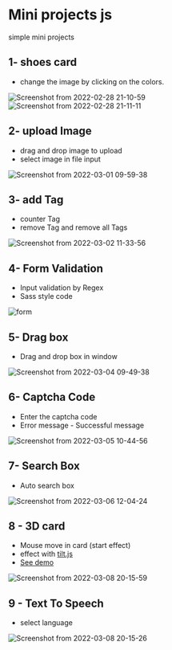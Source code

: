 # Mini projects js
simple mini projects
## 1- shoes card
- change the image by clicking on the colors.

![Screenshot from 2022-02-28 21-10-59](https://user-images.githubusercontent.com/91375726/156033422-b9eee97a-9787-4a76-be0f-2ed776cc785f.png)
![Screenshot from 2022-02-28 21-11-11](https://user-images.githubusercontent.com/91375726/156033438-897215a8-1890-4fec-ba3f-9524017db97d.png)

## 2- upload Image
- drag and drop image to upload
- select image in file input

![Screenshot from 2022-03-01 09-59-38](https://user-images.githubusercontent.com/91375726/156117403-6f94a1ac-051f-4ca9-a817-ca75cfba43d9.png)

## 3- add Tag
- counter Tag
- remove Tag and remove all Tags

![Screenshot from 2022-03-02 11-33-56](https://user-images.githubusercontent.com/91375726/156321451-7df1bfbd-7c10-4198-afe3-569cd5904fd8.png)

## 4- Form Validation
- Input validation by Regex
- Sass style code

![form](https://user-images.githubusercontent.com/91375726/156510480-1260e5fe-8fcc-4102-80e3-3056e3df655a.png)

## 5- Drag box
- Drag and drop box in window

![Screenshot from 2022-03-04 09-49-38](https://user-images.githubusercontent.com/91375726/156710900-979d2ba2-77dc-47ae-8b4a-dc270a212759.png)

## 6- Captcha Code
- Enter the captcha code
- Error message - Successful message

![Screenshot from 2022-03-05 10-44-56](https://user-images.githubusercontent.com/91375726/156873080-6e9df491-125a-4505-8cba-63b70e9ba472.png)

## 7- Search Box
- Auto search box

![Screenshot from 2022-03-06 12-04-24](https://user-images.githubusercontent.com/91375726/156915636-513e3031-3633-4798-9398-0f066b3fdf18.png)

## 8 - 3D card
- Mouse move in card (start effect)
- effect with [tilt.js](https://micku7zu.github.io/vanilla-tilt.js/)
- [See demo](https://user-images.githubusercontent.com/91375726/157054889-64abecde-5ad2-4c27-848f-f786a15e5c51.mp4) 

![Screenshot from 2022-03-08 20-15-59](https://user-images.githubusercontent.com/91375726/157284944-5a555ad6-f63f-4969-a340-8580ed9e82cf.png)


## 9 - Text To Speech
- select language 

![Screenshot from 2022-03-08 20-15-26](https://user-images.githubusercontent.com/91375726/157284910-61d0b7c1-c74f-4fe1-9ab3-3a9131f93ece.png)



